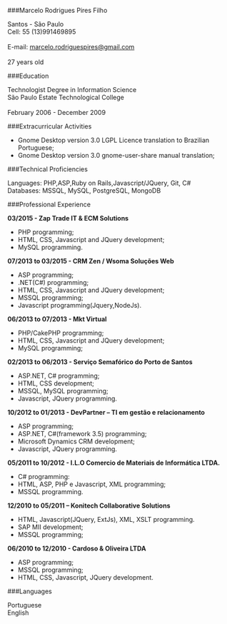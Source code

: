 ###Marcelo Rodrigues Pires Filho

Santos - São Paulo
<br>Cell: 55 (13)991469895</br>
<br>E-mail: marcelo.rodriguespires@gmail.com</br>
<br>27 years old</br>

###Education

Technologist Degree in Information Science
<br>São Paulo Estate Technological College</br>
<br>February 2006 - December 2009</br>

###Extracurricular Activities

* Gnome Desktop version 3.0 LGPL Licence translation to Brazilian Portuguese;
* Gnome Desktop version 3.0 gnome-user-share manual translation; 
 
###Technical Proficiencies

Languages: PHP,ASP,Ruby on Rails,Javascript/JQuery, Git, C#
<br>Databases: MSSQL, MySQL, PostgreSQL, MongoDB</br>

###Professional Experience

**03/2015 - Zap Trade IT & ECM Solutions**

* PHP programming; 
* HTML, CSS, Javascript and JQuery development; 
* MySQL programming.


**07/2013 to 03/2015 - CRM Zen / Wsoma Soluções Web**

* ASP programming;
* .NET(C#) programming; 
* HTML, CSS, Javascript and JQuery development;  
* MSSQL programming;
* Javascript programming(Jquery,NodeJs). 


**06/2013 to 07/2013 - Mkt Virtual**

* PHP/CakePHP programming; 
* HTML, CSS, Javascript and JQuery development;  
* MySQL programming; 
 

**02/2013 to 06/2013 - Serviço Semafórico do Porto de Santos** 

* ASP.NET, C# programming; 
* HTML, CSS development;
* MSSQL, MySQL programming;
* Javascript, JQuery programming. 
 

**10/2012 to 01/2013 - DevPartner – TI em gestão e relacionamento**

* ASP programming; 
* ASP.NET, C#(framework 3.5) programming; 
* Microsoft Dynamics CRM development; 
* Javascript, JQuery programming. 
 
**05/2011 to 10/2012 - I.L.O Comercio de Materiais de Informática LTDA.**

* C# programming:
* HTML, ASP, PHP e Javascript, XML programming;
* MSSQL programming.

**12/2010 to 05/2011 – Konitech Collaborative Solutions**

* HTML, Javascript(JQuery, ExtJs), XML, XSLT programming.
* SAP MII development;
* MSSQL programming;

**06/2010 to 12/2010 - Cardoso & Oliveira LTDA**

* ASP programming;
* MSSQL programming;
* HTML, CSS, Javascript, JQuery development.

###Languages

Portuguese
<br>English</br>
